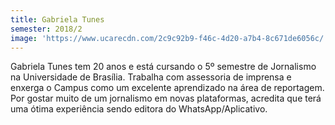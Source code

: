 ```yaml
---
title: Gabriela Tunes
semester: 2018/2
image: 'https://www.ucarecdn.com/2c9c92b9-f46c-4d20-a7b4-8c671de6056c/'
---
```

Gabriela Tunes tem 20 anos e está cursando o 5º semestre de Jornalismo na Universidade de Brasília. Trabalha com assessoria de imprensa e enxerga o Campus como um excelente aprendizado na área de reportagem. Por gostar muito de um jornalismo em novas plataformas, acredita que terá uma ótima experiência sendo editora do WhatsApp/Aplicativo.
